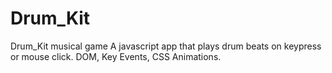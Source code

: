 # Drum_Kit
Drum_Kit musical game
A javascript app that plays drum beats on keypress or mouse click.
DOM, Key Events, CSS Animations.
